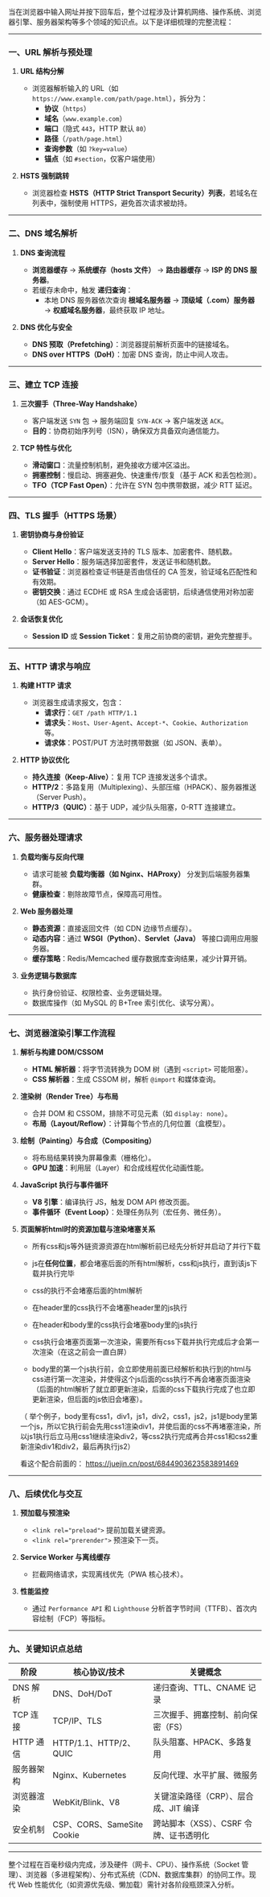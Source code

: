 当在浏览器中输入网址并按下回车后，整个过程涉及计算机网络、操作系统、浏览器引擎、服务器架构等多个领域的知识点。以下是详细梳理的完整流程：

---

### **一、URL 解析与预处理**
1. **URL 结构分解**  
   - 浏览器解析输入的 URL（如 `https://www.example.com/path/page.html`），拆分为：
     - **协议**（`https`）
     - **域名**（`www.example.com`）
     - **端口**（隐式 `443`，HTTP 默认 `80`）
     - **路径**（`/path/page.html`）
     - **查询参数**（如 `?key=value`）
     - **锚点**（如 `#section`，仅客户端使用）

2. **HSTS 强制跳转**  
   - 浏览器检查 **HSTS（HTTP Strict Transport Security）列表**，若域名在列表中，强制使用 HTTPS，避免首次请求被劫持。

---

### **二、DNS 域名解析**
1. **DNS 查询流程**  
   - **浏览器缓存** → **系统缓存（hosts 文件）** → **路由器缓存** → **ISP 的 DNS 服务器**。  
   - 若缓存未命中，触发 **递归查询**：
     - 本地 DNS 服务器依次查询 **根域名服务器** → **顶级域（.com）服务器** → **权威域名服务器**，最终获取 IP 地址。

2. **DNS 优化与安全**  
   - **DNS 预取（Prefetching）**：浏览器提前解析页面中的链接域名。  
   - **DNS over HTTPS（DoH）**：加密 DNS 查询，防止中间人攻击。

---

### **三、建立 TCP 连接**
1. **三次握手（Three-Way Handshake）**  
   - 客户端发送 `SYN` 包 → 服务端回复 `SYN-ACK` → 客户端发送 `ACK`。  
   - **目的**：协商初始序列号（ISN），确保双方具备双向通信能力。

2. **TCP 特性与优化**  
   - **滑动窗口**：流量控制机制，避免接收方缓冲区溢出。  
   - **拥塞控制**：慢启动、拥塞避免、快速重传/恢复（基于 ACK 和丢包检测）。  
   - **TFO（TCP Fast Open）**：允许在 SYN 包中携带数据，减少 RTT 延迟。

---

### **四、TLS 握手（HTTPS 场景）**
1. **密钥协商与身份验证**  
   - **Client Hello**：客户端发送支持的 TLS 版本、加密套件、随机数。  
   - **Server Hello**：服务端选择加密套件，发送证书和随机数。  
   - **证书验证**：浏览器检查证书链是否由信任的 CA 签发，验证域名匹配性和有效期。  
   - **密钥交换**：通过 ECDHE 或 RSA 生成会话密钥，后续通信使用对称加密（如 AES-GCM）。

2. **会话恢复优化**  
   - **Session ID** 或 **Session Ticket**：复用之前协商的密钥，避免完整握手。

---

### **五、HTTP 请求与响应**
1. **构建 HTTP 请求**  
   - 浏览器生成请求报文，包含：
     - **请求行**：`GET /path HTTP/1.1`  
     - **请求头**：`Host`、`User-Agent`、`Accept-*`、`Cookie`、`Authorization` 等。  
     - **请求体**：POST/PUT 方法时携带数据（如 JSON、表单）。

2. **HTTP 协议优化**  
   - **持久连接（Keep-Alive）**：复用 TCP 连接发送多个请求。  
   - **HTTP/2**：多路复用（Multiplexing）、头部压缩（HPACK）、服务器推送（Server Push）。  
   - **HTTP/3（QUIC）**：基于 UDP，减少队头阻塞，0-RTT 连接建立。

---

### **六、服务器处理请求**
1. **负载均衡与反向代理**  
   - 请求可能被 **负载均衡器（如 Nginx、HAProxy）** 分发到后端服务器集群。  
   - **健康检查**：剔除故障节点，保障高可用性。

2. **Web 服务器处理**  
   - **静态资源**：直接返回文件（如 CDN 边缘节点缓存）。  
   - **动态内容**：通过 **WSGI（Python）**、**Servlet（Java）** 等接口调用应用服务器。  
   - **缓存策略**：Redis/Memcached 缓存数据库查询结果，减少计算开销。

3. **业务逻辑与数据库**  
   - 执行身份验证、权限检查、业务逻辑处理。  
   - 数据库操作（如 MySQL 的 B+Tree 索引优化、读写分离）。

---

### **七、浏览器渲染引擎工作流程**
1. **解析与构建 DOM/CSSOM**  
   - **HTML 解析器**：将字节流转换为 DOM 树（遇到 `<script>` 可能阻塞）。  
   - **CSS 解析器**：生成 CSSOM 树，解析 `@import` 和媒体查询。

2. **渲染树（Render Tree）与布局**  
   - 合并 DOM 和 CSSOM，排除不可见元素（如 `display: none`）。  
   - **布局（Layout/Reflow）**：计算每个节点的几何位置（盒模型）。

3. **绘制（Painting）与合成（Compositing）**  
   - 将布局结果转换为屏幕像素（栅格化）。  
   - **GPU 加速**：利用层（Layer）和合成线程优化动画性能。

4. **JavaScript 执行与事件循环**  
   - **V8 引擎**：编译执行 JS，触发 DOM API 修改页面。  
   - **事件循环（Event Loop）**：处理任务队列（宏任务、微任务）。

5. **页面解析html时的资源加载与渲染堵塞关系**

   - 所有css和js等外链资源资源在html解析前已经先分析好并启动了并行下载

   - js在**任何位置**，都会堵塞后面的所有html解析，css和js执行，直到该js下载并执行完毕

   - css的执行不会堵塞后面的html解析

   - 在header里的css执行不会堵塞header里的js执行

   - 在header和body里的css执行会堵塞body里的js执行

   - css执行会堵塞页面第一次渲染，需要所有css下载并执行完成后才会第一次渲染（在这之前会一直白屏）

   - body里的第一个js执行前，会立即使用前面已经解析和执行到的html与css进行第一次渲染，并使得这个js后面的css执行不再会堵塞页面渲染（后面的html解析了就立即更新渲染，后面的css下载执行完成了也立即更新渲染，但后面的js依旧会堵塞）。

   （ 举个例子，body里有css1，div1，js1，div2，css1，js2，js1是body里第一个js，所以它执行前会先用css1渲染div1，并使后面的css不再堵塞渲染，所以js1执行后立马用css1继续渲染div2，等css2执行完成再合并css1和css2重新渲染div1和div2，最后再执行js2）

   看这个配合前面的：
   https://juejin.cn/post/6844903623583891469

---

### **八、后续优化与交互**
1. **预加载与预渲染**  
   - `<link rel="preload">` 提前加载关键资源。  
   - `<link rel="prerender">` 预渲染下一页。

2. **Service Worker 与离线缓存**  
   - 拦截网络请求，实现离线优先（PWA 核心技术）。

3. **性能监控**  
   - 通过 `Performance API` 和 `Lighthouse` 分析首字节时间（TTFB）、首次内容绘制（FCP）等指标。

---

### **九、关键知识点总结**
| 阶段                | 核心协议/技术               | 关键概念                              |
|---------------------|---------------------------|-------------------------------------|
| DNS 解析            | DNS、DoH/DoT              | 递归查询、TTL、CNAME 记录            |
| TCP 连接            | TCP/IP、TLS               | 三次握手、拥塞控制、前向保密（FS）     |
| HTTP 通信           | HTTP/1.1、HTTP/2、QUIC    | 队头阻塞、HPACK、多路复用              |
| 服务器架构          | Nginx、Kubernetes         | 反向代理、水平扩展、微服务              |
| 浏览器渲染          | WebKit/Blink、V8          | 关键渲染路径（CRP）、层合成、JIT 编译   |
| 安全机制            | CSP、CORS、SameSite Cookie| 跨站脚本（XSS）、CSRF 令牌、证书透明化  |

---

整个过程在百毫秒级内完成，涉及硬件（网卡、CPU）、操作系统（Socket 管理）、浏览器（多进程架构）、分布式系统（CDN、数据库集群）的协同工作。现代 Web 性能优化（如资源优先级、懒加载）需针对各阶段瓶颈深入分析。